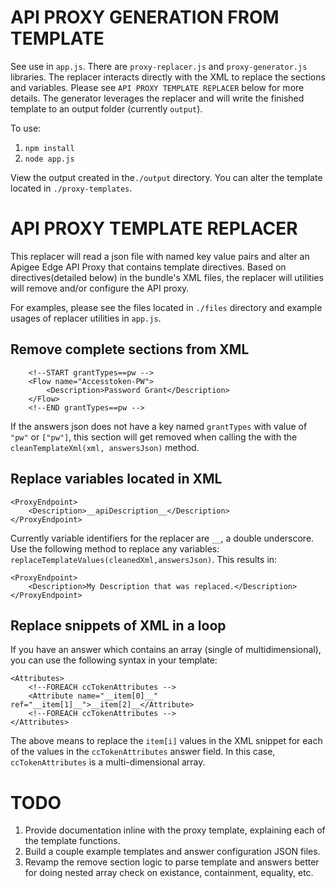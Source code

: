 # API PROXY GENERATION FROM TEMPLATE

See use in ```app.js```.  There are ```proxy-replacer.js``` and ```proxy-generator.js``` libraries.  The replacer interacts
directly with the XML to replace the sections and variables.  Please see ```API PROXY TEMPLATE REPLACER``` below for more 
details.  The generator leverages the replacer and will write the finished template to an output folder (currently ```output```).

To use:

1. ```npm install```
2. ```node app.js```

View the output created in the```./output``` directory.  You can alter the template located in ```./proxy-templates```.

# API PROXY TEMPLATE REPLACER

This replacer will read a json file with named key value pairs and alter an Apigee Edge API Proxy that contains
template directives.  Based on directives(detailed below) in the bundle's XML files, the replacer will utilities will
remove and/or configure the API proxy.

For examples, please see the files located in ```./files``` directory and example usages of replacer utilities 
in ```app.js```.

## Remove complete sections from XML

        <!--START grantTypes==pw -->
        <Flow name="Accesstoken-PW">
            <Description>Password Grant</Description>
        </Flow>
        <!--END grantTypes==pw -->
        
If the answers json does not have a key named ```grantTypes``` with value of ```"pw"``` or ```["pw"]```, this section will get removed 
when calling the with the ```cleanTemplateXml(xml, answersJson)``` method.

## Replace variables located in XML

    <ProxyEndpoint>
        <Description>__apiDescription__</Description>
    </ProxyEndpoint>
    
Currently variable identifiers for the replacer are ```__```, a double underscore.  Use the following method
 to replace any variables: ```replaceTemplateValues(cleanedXml,answersJson)```.  This results in:
 
    <ProxyEndpoint>
        <Description>My Description that was replaced.</Description>
    </ProxyEndpoint>
 

## Replace snippets of XML in a loop
 
If you have an answer which contains an array (single of multidimensional), you can use the following syntax in your 
template:
    
    <Attributes>
        <!--FOREACH ccTokenAttributes -->
        <Attribute name="__item[0]__" ref="__item[1]__">__item[2]__</Attribute>
        <!--FOREACH ccTokenAttributes -->
    </Attributes>
    
The above means to replace the ```item[i]``` values in the XML snippet for each of the values in the ```ccTokenAttributes```
answer field.  In this case,  ```ccTokenAttributes``` is a multi-dimensional array.

# TODO

1. Provide documentation inline with the proxy template, explaining each of the template functions.
2. Build a couple example templates and answer configuration JSON files.
3. Revamp the remove section logic to parse template and answers better for doing nested array check on existance,
containment, equality, etc.

 

